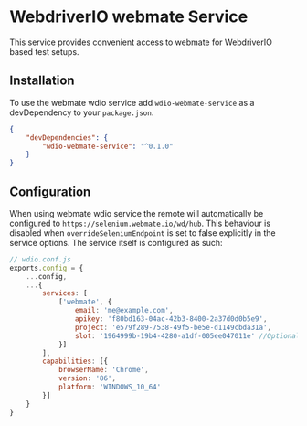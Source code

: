 WebdriverIO webmate Service
=========================

This service provides convenient access to webmate for WebdriverIO based test setups.

## Installation

To use the webmate wdio service add `wdio-webmate-service` as a devDependency to your `package.json`.

```json
{
    "devDependencies": {
        "wdio-webmate-service": "^0.1.0"
    }
}
```

## Configuration

When using webmate wdio service the remote will automatically be configured to `https://selenium.webmate.io/wd/hub`. This behaviour is disabled when `overrideSeleniumEndpoint` is set to false explicitly in the service options. The service itself is configured as such: 

```js
// wdio.conf.js
exports.config = {
    ...config,
    ...{
        services: [
            ['webmate', {
                email: 'me@example.com',
                apikey: 'f80bd163-04ac-42b3-8400-2a37d0d0b5e9',
                project: 'e579f289-7538-49f5-be5e-d1149cbda31a',
                slot: '1964999b-19b4-4280-a1df-005ee047011e' //Optional
            }]
        ],
        capabilities: [{
            browserName: 'Chrome',
            version: '86',
            platform: 'WINDOWS_10_64'
        }]
    }
}
```
